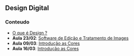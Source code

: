 ## Design Digital

### Conteudo
- [O que é Design ?](01%20-%20Design%20Digital.md)
- **Aula 23/02**: [Software de Edição e Tratamento de Images](02%20-%20Software%20de%20Edição%20e%20Tratamento.md)
- **Aula 09/03**: [Introdução as Cores](03%20-%20Introdução%20as%20Cores.md)
- **Aula 16/03**: [Introdução as Cores](04_Tipografia.md)
